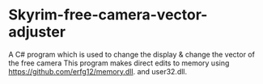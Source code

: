 # Skyrim-free-camera-vector-adjuster
A C# program which is used to change the display &amp; change the vector of the free camera 
This program makes direct edits to memory using https://github.com/erfg12/memory.dll. and user32.dll.